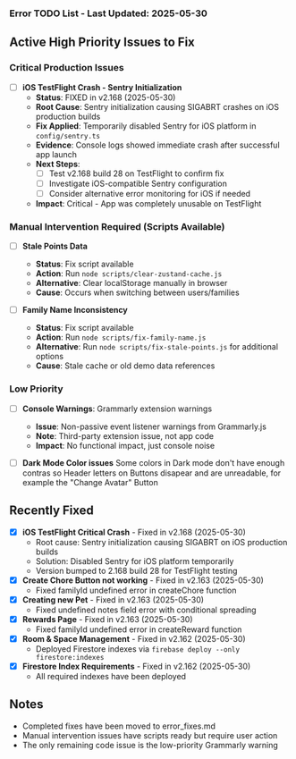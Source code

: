 ### Error TODO List - Last Updated: 2025-05-30

## Active High Priority Issues to Fix

### Critical Production Issues
- [ ] **iOS TestFlight Crash - Sentry Initialization** 
  - **Status**: FIXED in v2.168 (2025-05-30)
  - **Root Cause**: Sentry initialization causing SIGABRT crashes on iOS production builds
  - **Fix Applied**: Temporarily disabled Sentry for iOS platform in `config/sentry.ts`
  - **Evidence**: Console logs showed immediate crash after successful app launch
  - **Next Steps**: 
    - [ ] Test v2.168 build 28 on TestFlight to confirm fix
    - [ ] Investigate iOS-compatible Sentry configuration
    - [ ] Consider alternative error monitoring for iOS if needed
  - **Impact**: Critical - App was completely unusable on TestFlight


### Manual Intervention Required (Scripts Available)
- [ ] **Stale Points Data**
  - **Status**: Fix script available
  - **Action**: Run `node scripts/clear-zustand-cache.js`
  - **Alternative**: Clear localStorage manually in browser
  - **Cause**: Occurs when switching between users/families

- [ ] **Family Name Inconsistency**
  - **Status**: Fix script available  
  - **Action**: Run `node scripts/fix-family-name.js`
  - **Alternative**: Run `node scripts/fix-stale-points.js` for additional options
  - **Cause**: Stale cache or old demo data references

### Low Priority  
- [ ] **Console Warnings**: Grammarly extension warnings
  - **Issue**: Non-passive event listener warnings from Grammarly.js
  - **Note**: Third-party extension issue, not app code
  - **Impact**: No functional impact, just console noise

- [ ] **Dark Mode Color issues** Some colors in Dark mode don't have enough contras so Header letters on Buttons disapear and are unreadable, for example the "Change Avatar" Button

## Recently Fixed
- [x] **iOS TestFlight Critical Crash** - Fixed in v2.168 (2025-05-30)
  - Root cause: Sentry initialization causing SIGABRT on iOS production builds
  - Solution: Disabled Sentry for iOS platform temporarily
  - Version bumped to 2.168 build 28 for TestFlight testing
- [x] **Create Chore Button not working** - Fixed in v2.163 (2025-05-30)
  - Fixed familyId undefined error in createChore function
- [x] **Creating new Pet** - Fixed in v2.163 (2025-05-30)
  - Fixed undefined notes field error with conditional spreading
- [x] **Rewards Page** - Fixed in v2.163 (2025-05-30)
  - Fixed familyId undefined error in createReward function
- [x] **Room & Space Management** - Fixed in v2.162 (2025-05-30)
  - Deployed Firestore indexes via `firebase deploy --only firestore:indexes`
- [x] **Firestore Index Requirements** - Fixed in v2.162 (2025-05-30)
  - All required indexes have been deployed

## Notes
- Completed fixes have been moved to error_fixes.md
- Manual intervention issues have scripts ready but require user action
- The only remaining code issue is the low-priority Grammarly warning